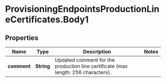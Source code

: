 # ProvisioningEndpointsProductionLineCertificates.Body1

## Properties
Name | Type | Description | Notes
------------ | ------------- | ------------- | -------------
**comment** | **String** | Updated comment for the production line certificate (max length: 256 characters). | 


